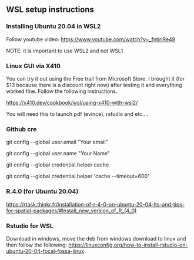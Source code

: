 ## WSL setup instructions

### Installing Ubuntu 20.04 in WSL2

Follow youtube video:
https://www.youtube.com/watch?v=_fntjriRe48

NOTE: it is important to use WSL2 and not WSL1

### Linux GUI via X410

You can try it out using the Free trail from Microsoft Store. I brought it (for $13 because there is a discount right now) after testing it and everything worked fine. Follow the following instructions. 

https://x410.dev/cookbook/wsl/using-x410-with-wsl2/

You will need this to launch pdf (evince), rstudio and etc....

### Github cre

git config --global user.email "Your email"

git config --global user.name "Your Name"

git config --global credential.helper cache

git config --global credential.helper 'cache --timeout=600'

### R.4.0 (for Ubuntu 20.04)

https://rtask.thinkr.fr/installation-of-r-4-0-on-ubuntu-20-04-lts-and-tips-for-spatial-packages/#Install_new_version_of_R_(4_0)

### Rstudio for WSL

Download in windows, move the deb from windows download to linux and then follow the following:
https://linuxconfig.org/how-to-install-rstudio-on-ubuntu-20-04-focal-fossa-linux

